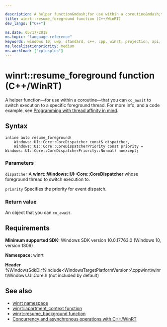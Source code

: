 ```yaml
---

description: A helper function&mdash;for use within a coroutine&mdash;that you can `co_await` to switch execution to a specific foreground thread.
title: winrt::resume_foreground function (C++/WinRT)
dev_langs: ["C++"]

ms.date: 05/17/2018
ms.topic: "language-reference"
keywords: windows 10, uwp, standard, c++, cpp, winrt, projection, api, reference
ms.localizationpriority: medium
ms.workload: ["cplusplus"]
---
```


# winrt::resume_foreground function (C++/WinRT)

A helper function&mdash;for use within a coroutine&mdash;that you can `co_await` to switch execution to a specific foreground thread. For more info, and a code example, see [Programming with thread affinity in mind](/windows/uwp/cpp-and-winrt-apis/concurrency-2#programming-with-thread-affinity-in-mind).

## Syntax
```cppwinrt
inline auto resume_foreground(
    Windows::UI::Core::CoreDispatcher const& dispatcher,
    Windows::UI::Core::CoreDispatcherPriority const priority = Windows::UI::Core::CoreDispatcherPriority::Normal) noexcept;
```

### Parameters
`dispatcher`
A **winrt::Windows::UI::Core::CoreDispatcher** whose foreground thread to switch execution to.

`priority`
Specifies the priority for event dispatch.

### Return value
An object that you can `co_await`.

## Requirements
**Minimum supported SDK:** Windows SDK version 10.0.17763.0 (Windows 10, version 1809)

**Namespace:** winrt

**Header** %WindowsSdkDir%Include\<WindowsTargetPlatformVersion>\cppwinrt\winrt\Windows.UI.Core.h (not included by default)

## See also 
* [winrt namespace](winrt.md)
* [winrt::apartment_context function](apartment-context.md)
* [winrt::resume_background function](resume-background.md)
* [Concurrency and asynchronous operations with C++/WinRT](/windows/uwp/cpp-and-winrt-apis/concurrency)